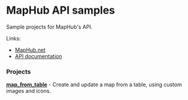 # MapHub API samples
Sample projects for MapHub's API.

Links:
- [MapHub.net](https://maphub.net/)
- [API documentation](https://docs.maphub.net/api/)

### Projects

**[map_from_table](map_from_table)** - Create and update a map from a table, using custom images and icons.

